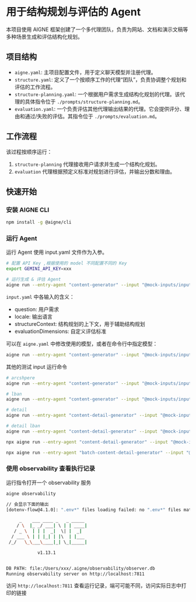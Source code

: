 # 用于结构规划与评估的 Agent

本项目使用 AIGNE 框架创建了一个多代理团队，负责为网站、文档和演示文稿等多种场景生成和评估结构化规划。

## 项目结构

-   `aigne.yaml`: 主项目配置文件，用于定义聊天模型并注册代理。
-   `structure.yaml`: 定义了一个按顺序工作的代理“团队”，负责协调整个规划和评估的工作流程。
-   `structure-planning.yaml`: 一个根据用户需求生成结构化规划的代理。该代理的具体指令位于 `./prompts/structure-planning.md`。
-   `evaluation.yaml`: 一个负责评估其他代理输出结果的代理。它会提供评分、理由和通过/失败的评估。其指令位于 `./prompts/evaluation.md`。
## 工作流程

该过程按顺序运行：
1.  `structure-planning` 代理接收用户请求并生成一个结构化规划。
3.  `evaluation` 代理根据预定义标准对规划进行评估，并输出分数和理由。

## 快速开始

### 安装 AIGNE CLI

```bash
npm install -g @aigne/cli
```

### 运行 Agent

运行 Agent 使用 input.yaml 文件作为入参。

```bash
# 配置 API Key ,根据使用的 model 不同配置不同的 Key
export GEMINI_API_KEY=xxx

# 运行生成 & 评估 Agent
aigne run --entry-agent "content-generator" --input "@mock-inputs/input.yaml" --input-evaluationDimensions "@prompts/structure-evaluation-dimensions.md" --input-datasources "@mock-inputs/arcblock-datasources.md" --format yaml
```

`input.yaml` 中各输入的含义：

- question: 用户需求
- locale: 输出语言
- structureContext: 结构规划的上下文，用于辅助结构规划
- evaluationDimensions: 自定义评估标准

可以在 `aigne.yaml` 中修改使用的模型，或者在命令行中指定模型：

```bash
aigne run --entry-agent "content-generator" --input "@mock-inputs/input.yaml" --input-evaluationDimensions "@prompts/structure-evaluation-dimensions.md" --input-datasources "@mock-inputs/arcblock-datasources.md" --format yaml --model openai:gpt-4o
```

其他的测试 input 运行命令

```bash
# arcshpere
aigne run --entry-agent "content-generator" --input "@mock-inputs/input-arcsphere.yaml" --input-evaluationDimensions "@prompts/structure-evaluation-dimensions.md" --format yaml

# lban
aigne run --entry-agent "content-generator" --input "@mock-inputs/input-lban.yaml" --input-evaluationDimensions "@prompts/structure-evaluation-dimensions.md" --format yaml

# detail
aigne run --entry-agent "content-detail-generator" --input "@mock-inputs/detail-input.yaml" --input-evaluationDimensions "@prompts/structure-evaluation-dimensions.md" --input-datasources "@mock-inputs/arcblock-datasources.md" --input-structurePlan "@mock-inputs/structure-plan-output.yaml" --format yaml --output "./output-tmp/home.txt" --force

# detail lban
aigne run --entry-agent "content-detail-generator" --input "@mock-inputs/detail-input-lban.yaml" --input-evaluationDimensions "@prompts/structure-evaluation-dimensions.md"  --input-structurePlan "@mock-inputs/structure-plan-output-lban.yaml" --format yaml --output "./output-tmp/lban-home.txt" --force

npx aigne run --entry-agent "content-detail-generator" --input "@mock-inputs/detail-input-lban.yaml" --input-evaluationDimensions "@prompts/structure-evaluation-dimensions.md"  --input-structurePlan "@mock-inputs/structure-plan-output-lban.yaml" --format yaml --output "./output-tmp/lban-home.txt" --force

npx aigne run --entry-agent "batch-content-detail-generator" --input "@mock-inputs/detail-input-lban.yaml" --input-evaluationDimensions "@prompts/structure-evaluation-dimensions.md" --format yaml --output "./output-tmp/lban-all.txt" --force
```


### 使用 observability 查看执行记录

运行指令打开一个 observability 服务

```bash 
aigne observability

// 会显示下面的输出
[dotenv-flow@4.1.0]: ".env*" files loading failed: no ".env*" files matching pattern ".env[.node_env][.local]" in "/Users/xxx/arcblock/code/pages-kit/packages/pages-kit-agents/aigne" dir undefined

     _    ___ ____ _   _ _____
    / \  |_ _/ ___| \ | | ____|
   / _ \  | | |  _|  \| |  _|
  / ___ \ | | |_| | |\  | |___
 /_/   \_\___\____|_| \_|_____|

            v1.13.1


DB PATH: file:/Users/xxx/.aigne/observability/observer.db
Running observability server on http://localhost:7811
```

访问 `http://localhost:7811` 查看运行记录，端可可能不同，访问实际日志中打印的链接 